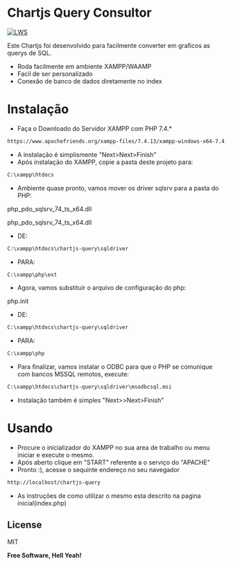 # Chartjs Query Consultor

[![LWS](https://i.imgur.com/6WstVLQ.png)](mailto:andersonbelderrama@gmail.com)



Este Chartjs foi desenvolvido para facilmente converter em graficos as querys de SQL. 

  - Roda facilmente em ambiente XAMPP/WAAMP
  - Facil de ser personalizado
  - Conexão de banco de dados diretamente no index

# Instalação

- Faça o Downloado do Servidor XAMPP com PHP 7.4.*
```sh 
https://www.apachefriends.org/xampp-files/7.4.13/xampp-windows-x64-7.4.13-1-VC15-installer.exe
```
- A instalação é simplismente "Next>Next>Finish"
- Após instalação do XAMPP, copie a pasta deste projeto para:
```sh
C:\xampp\htdocs
```
- Ambiente quase pronto, vamos mover os driver sqlsrv para a pasta do PHP:

php_pdo_sqlsrv_74_ts_x64.dll

php_pdo_sqlsrv_74_ts_x64.dll

- DE:
```sh
C:\xampp\htdocs\chartjs-query\sqldriver
```
- PARA:
```sh
C:\xampp\php\ext
```
- Agora, vamos substituir o arquivo de configuração do php:

php.init
- DE:
```sh
C:\xampp\htdocs\chartjs-query\sqldriver
```
- PARA:
```sh
C:\xampp\php
```
- Para finalizar, vamos instalar o ODBC para que o PHP se comunique com bancos MSSQL remotos, execute:
```sh
C:\xampp\htdocs\chartjs-query\sqldriver\msodbcsql.msi
```
- Instalação também é simples "Next>>Next>Finish"


# Usando

  - Procure o inicializador do XAMPP no sua area de trabalho ou menu iniciar e execute o mesmo.
  - Após aberto clique em "START" referente a o serviço do "APACHE"
  - Pronto :), acesse o sequinte endereço no seu navegador
```sh
http://localhost/chartjs-query
```
- As instruções de como utilizar o mesmo esta descrito na pagina inicial(index.php)



License
----

MIT


**Free Software, Hell Yeah!**
